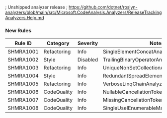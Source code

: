 ﻿; Unshipped analyzer release
; https://github.com/dotnet/roslyn-analyzers/blob/main/src/Microsoft.CodeAnalysis.Analyzers/ReleaseTrackingAnalyzers.Help.md

### New Rules

Rule ID | Category | Severity | Notes
--------|----------|----------|-------
SHMRA1001 | Refactoring | Info | SingleElementConcatAnalyzer
SHMRA1002 | Style | Disabled | TrailingBinaryOperatorAnalyzer
SHMRA1003 | Refactoring | Info | UniqueNonSetCollectionAnalyzer
SHMRA1004 | Style | Info | RedundantSpreadElementAnalyzer
SHMRA1005 | Refactoring | Info | VerboseLinqChainAnalyzer
SHMRA1006 | CodeQuality | Info | NullableCancellationTokenAnalyzer
SHMRA1007 | CodeQuality | Info | MissingCancellationTokenAnalyzer
SHMRA1008 | CodeQuality | Info | SingleUseIEnumerableMaterializationAnalyzer
